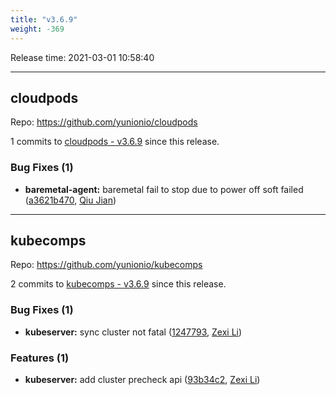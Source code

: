```yaml
---
title: "v3.6.9"
weight: -369
---
```


Release time: 2021-03-01 10:58:40

---
## cloudpods

Repo: https://github.com/yunionio/cloudpods

1 commits to [cloudpods - v3.6.9] since this release.

### Bug Fixes (1)
- **baremetal-agent:** baremetal fail to stop due to power off soft failed ([a3621b470](https://github.com/yunionio/cloudpods/commit/a3621b4707a2b0dba7726f1a9841fcdca0991ec4), [Qiu Jian](mailto:qiujian@yunionyun.com))

[cloudpods - v3.6.9]: https://github.com/yunionio/cloudpods/compare/v3.6.8...v3.6.9
---
## kubecomps

Repo: https://github.com/yunionio/kubecomps

2 commits to [kubecomps - v3.6.9] since this release.

### Bug Fixes (1)
- **kubeserver:** sync cluster not fatal ([1247793](https://github.com/yunionio/kubecomps/commit/1247793e5ff357d80629bfdec7a474188b91a2f9), [Zexi Li](mailto:zexi.li@qq.com))

### Features (1)
- **kubeserver:** add cluster precheck api ([93b34c2](https://github.com/yunionio/kubecomps/commit/93b34c2dc94429d878da18cebbd5c849f6ab70a2), [Zexi Li](mailto:zexi.li@qq.com))

[kubecomps - v3.6.9]: https://github.com/yunionio/kubecomps/compare/v3.6.8...v3.6.9
